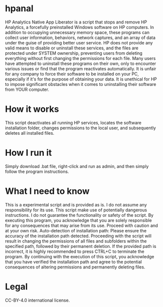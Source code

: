 # hpanal
HP Analytics Native App Liberator is a script that stops and remove HP Analytics, a forcefully preinstalled Windows software on HP computers. In addition to occupying unnecessary memory space, these programs can collect user information, behaviors, network captures, and an array of data under the guise of providing better user service. HP does not provide any valid means to disable or uninstall these services, and the files are protected under SYSTEM ownership, preventing users from deleting everything without first changing the permissions for each file. Many users have attempted to uninstall these programs on their own, only to encounter various issues or find that the program reactivates automatically. It is unfair for any company to force their software to be installed on your PC, especially if it's for the purpose of obtaining your data. It is unethical for HP to impose significant obstacles when it comes to uninstalling their software from YOUR computer.
# How it works
This script deactivates all running HP services, locates the software installation folder, changes permissions to the local user, and subsequently deletes all installed files.
# How I run it
Simply download .bat file, right-click and run as admin, and then simply follow the program instructions. 
# What I need to know
This is a experimental script and is provided as is. I do not assume any responsibility for its use. This script make use of potentially dangerous instructions. I do not guarantee the functionality or safety of the script. By executing this program, you acknowledge that you are solely responsible for any consequences that may arise from its use. Proceed with caution and at your own risk. Auto-detection of installation path: Please ensure the accuracy of the installation path detected. Proceeding with the script will result in changing the permissions of all files and subfolders within the specified path, followed by their permanent deletion. If the provided path is incorrect, it is highly recommended to press CTRL+C to terminate the program. By continuing with the execution of this script, you acknowledge that you have verified the installation path and agree to the potential consequences of altering permissions and permanently deleting files.
# Legal
CC-BY-4.0 international license. 
